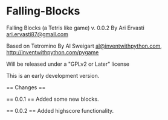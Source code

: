 # Falling-Blocks

Falling Blocks (a Tetris like game) v. 0.0.2
By Ari Ervasti
ari.ervasti87@gmail.com

Based on Tetromino By Al Sweigart al@inventwithpython.com, http://inventwithpython.com/pygame

Will be released under a "GPLv2 or Later" license

This is an early development version.

== Changes ==

== 0.0.1 ==
Added some new blocks.

== 0.0.2 ==
Added highscore functionality.
